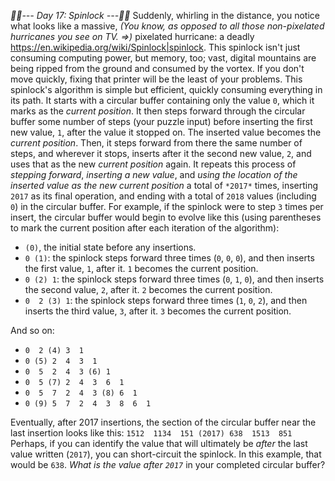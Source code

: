 *:calendar::calendar:--- Day 17: Spinlock ---:calendar::calendar:*
Suddenly, whirling in the distance, you notice what looks like a massive, _(You know, as opposed to all those non-pixelated hurricanes you see on TV. =>)_ pixelated hurricane: a deadly <https://en.wikipedia.org/wiki/Spinlock|spinlock>. This spinlock isn't just consuming computing power, but memory, too; vast, digital mountains are being ripped from the ground and consumed by the vortex.
If you don't move quickly, fixing that printer will be the least of your problems.
This spinlock's algorithm is simple but efficient, quickly consuming everything in its path. It starts with a circular buffer containing only the value `0`, which it marks as the *current position*. It then steps forward through the circular buffer some number of steps (your puzzle input) before inserting the first new value, `1`, after the value it stopped on.  The inserted value becomes the *current position*. Then, it steps forward from there the same number of steps, and wherever it stops, inserts after it the second new value, `2`, and uses that as the new *current position* again.
It repeats this process of *stepping forward*, *inserting a new value*, and *using the location of the inserted value as the new current position* a total of `*2017*` times, inserting `2017` as its final operation, and ending with a total of `2018` values (including `0`) in the circular buffer.
For example, if the spinlock were to step `3` times per insert, the circular buffer would begin to evolve like this (using parentheses to mark the current position after each iteration of the algorithm):

- `(0)`, the initial state before any insertions.
- `0 (1)`: the spinlock steps forward three times (`0`, `0`, `0`), and then inserts the first value, `1`, after it. `1` becomes the current position.
- `0 (2) 1`: the spinlock steps forward three times (`0`, `1`, `0`), and then inserts the second value, `2`, after it. `2` becomes the current position.
- `0  2 (3) 1`: the spinlock steps forward three times (`1`, `0`, `2`), and then inserts the third value, `3`, after it. `3` becomes the current position.

And so on:

- `0  2 (4) 3  1`
- `0 (5) 2  4  3  1`
- `0  5  2  4  3 (6) 1`
- `0  5 (7) 2  4  3  6  1`
- `0  5  7  2  4  3 (8) 6  1`
- `0 (9) 5  7  2  4  3  8  6  1`

Eventually, after 2017 insertions, the section of the circular buffer near the last insertion looks like this:
```1512  1134  151 (2017) 638  1513  851```
Perhaps, if you can identify the value that will ultimately be *after* the last value written (`2017`), you can short-circuit the spinlock.  In this example, that would be `638`.
*What is the value after `2017`* in your completed circular buffer?
